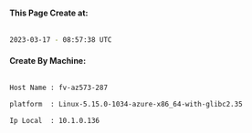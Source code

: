 
   
#### This Page Create at:

```bash

2023-03-17 - 08:57:38 UTC

```

#### Create By Machine:

```bash

Host Name : fv-az573-287

platform  : Linux-5.15.0-1034-azure-x86_64-with-glibc2.35

Ip Local  : 10.1.0.136

```

